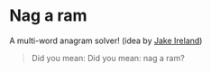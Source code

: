 # Nag a ram

A multi-word anagram solver! (idea by [Jake Ireland](https://github.com/jakewilliami))

> Did you mean: Did you mean: nag a ram?
